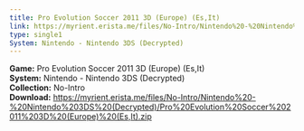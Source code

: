 ```yaml
---
title: Pro Evolution Soccer 2011 3D (Europe) (Es,It)
link: https://myrient.erista.me/files/No-Intro/Nintendo%20-%20Nintendo%203DS%20(Decrypted)/Pro%20Evolution%20Soccer%202011%203D%20(Europe)%20(Es,It).zip
type: single1
System: Nintendo - Nintendo 3DS (Decrypted)
---
```

<b>Game:</b> Pro Evolution Soccer 2011 3D (Europe) (Es,It)<br>
<b>System:</b> Nintendo - Nintendo 3DS (Decrypted)<br>
<b>Collection:</b> No-Intro<br>
<b>Download:</b> https://myrient.erista.me/files/No-Intro/Nintendo%20-%20Nintendo%203DS%20(Decrypted)/Pro%20Evolution%20Soccer%202011%203D%20(Europe)%20(Es,It).zip